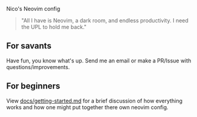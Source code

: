 
Nico's Neovim config

> "All I have is Neovim, a dark room, and endless productivity. I need the UPL to hold me back."

## For savants
Have fun, you know what's up. Send me an email or make a PR/Issue with questions/improvements.

## For beginners
View [docs/getting-started.md](./docs/getting-started.md) for a brief discussion of how everything works and how one might put together there own neovim config.

